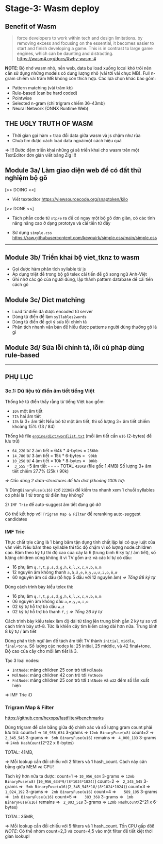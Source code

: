 # Stage-3: Wasm deploy

## Benefit of Wasm

> force developers to work within tech and design limitations. by removing excess and focusing 
> on the essential, it becomes easier to start and finish developing a game. This is in 
> contrast to large game engines, which can be daunting and distracting.
https://wasm4.org/docs/#why-wasm-4

__NOTE__: Bộ nhớ wasm nhỏ, nền web, data bự load xuống local khó trôi nên cần sử dụng những models có dung lượng nhỏ (vài tới vài chục MB). Full n-gram chiếm vài trăm MB không còn thích hợp. Các lựa chọn khác bao gồm:

* Pattern matching (vài trăm kb)
* Rule-based (can be hard coded)
* Pointwise
* Selected n-gram (chỉ trigram chiếm 36-43mb)
* Neural Network (ONNX Runtime Web)

## THE UGLY TRUTH OF WASM

* Thời gian gọi hàm + trao đổi data giữa wasm và js chậm như rùa
* Chưa tìm được cách load data ngoàimột cách hiệu quả

=> !!! Bước đệm triển khai những gì sẽ triển khai cho wasm trên một TextEditor đơn giản viết bằng Zig !!!

## Module 3a/ Làm giao diện web để có đất thử nghiệm bộ gõ

[>> DOING <<]

* Viết texteditor https://viewsourcecode.org/snaptoken/kilo

[>> DONE <<]

* Tách phần code từ `stp/e` ra để có ngay một bộ gõ đơn giản, có các tính năng nâng cao ở dạng prototye và cải tiến từ đấy

* Sử dụng `simple.css` https://raw.githubusercontent.com/kevquirk/simple.css/main/simple.css


- - -


## Module 3b/ Triển khai bộ viet_tknz to wasm
* Gọi được hàm phân tích syllable từ js
* Áp dụng triệt để trong bộ gõ telex cải tiến để gõ song ngữ Anh-Việt
* Ghi nhớ các gõ của người dùng, lập thành pattern database để cải tiến cách gõ


## Module 3c/ Dict matching
* Load từ điển đã được encoded từ server
* Dùng từ điển để làm `syllables2words`
* Dùng từ điển để gợi ý sửa lỗi chính tả
* Phân tích nhanh văn bản để hiểu được patterns người dùng thường gõ là gì

## Module 3d/ Sửa lỗi chính tả, lỗi cú pháp dùng rule-based


- - -

## PHỤ LỤC

### 3c.1: Dữ liệu từ điển âm tiết tiếng Việt

Thống kê từ điển thấy rằng từ tiếng Việt bao gồm: 

* `16%` một âm tiết
* `71%` hai âm tiết
* `13%` là 3+ âm tiết
Nếu bỏ từ một âm tiết, thì số lượng 3+ âm tiết chiếm khoảng 15% (13 / 84)

Thống kê file [`engine/dict/wordlist.txt`](https://github.com/binhvq/vietdict106k)
(mỗi âm tiết cần `u16` (2-bytes) để lưu trữ)

* `64_220` từ 2 âm tiết = 64k * 4-bytes = `256kb`
* `14_786` từ 3 âm tiết = 15k * 6-bytes = ` 90kb`
* `10_258` từ 4 âm tiết = 10k * 8-bytes = ` 80kb`
* ` 3_555`   +5 âm tiết					  - - - -
						    		TOTAL `426KB` (file gốc 1.4MB)
Số lượng 3+ âm tiết chiếm 27.7% (25k / 90k)

=> _Cần dùng 2 data-structures để lưu dict (khoảng 100k từ):_

1/ Dùng`BinaryFuse(u16)` (cỡ `222KB`) để kiểm tra nhanh xem 1 chuỗi syllables có phải là 1 từ trong từ điển hay không?

2/ `IMF Trie` để auto-suggest âm tiết đang gõ dở

Có thể kết hợp với `Trigram Map & Filter` để reranking auto-suggest candidates

### IMF Trie

Thực chất trie cũng là 1 bảng băm tận dụng tính chất lặp lại có quy luật của văn viết. Nếu băm theo syllable thì tốc độ chậm vì số lượng node.children cao. Băm theo ký tự thì độ cao của cây là 6 (trung bình 6 ký tự / âm tiết), số lượng children cũng không ít vì TV gồm a-z và các kí tự có dấu:
 
 * 16 phụ âm `q,r,t,p,s,d,g,h,k,l,x,c,v,b,n,m`
 * 12 nguyên âm không thanh `a,â,ă,e,ê,y,u,ư,i,o,ô,ơ`
 * 60 nguyên âm có dấu (tổ hợp 5 dấu với 12 nguyên âm)
_=> Tổng 88 ký tự_


Dùng cách trình bày kiểu telex thì:

* 16 phụ âm `q,r,t,p,s,d,g,h,k,l,x,c,v,b,n,m`
* 06 nguyên âm không dấu `a,e,y,u,i,o`
* 02 ký tự hỗ trợ bỏ dấu `w,z`
* 02 ký tự hỗ trợ bỏ thanh `f,j`
_=> Tổng 26 ký tự_

Cách trình bày kiểu telex làm độ dài từ tăng lên trung bình gần 2 ký tự so với cách trình bày utf-8. Tức là khiến cây tìm kiếm càng dài hơn nữa. Trung bình 8 ký tự / âm tiết

Dùng phân tích ngữ âm để tách âm tiết TV thành `initial`, `middle`, `final+tone`. Số lượng các nodes là: 25 initial, 25 middle, và 42 final+tone. Độ cao của cây cho mỗi âm tiết là 3.

Tạo 3 loại nodes:

* `IntNode`: mảng children 25 con trỏ tới `MdlNode`
* `MdlNode`: mảng children 42 con trỏ tới `FntNode`
* `FntNode`: mảng children 25 con trỏ tới `IntNode` và `u32` đếm số lần xuất hiện

=> IMF Trie :D


### Trigram Map & Filter

https://github.com/hexops/fastfilter#benchmarks

Dùng trigram để cân bằng giữa độ chính xác và số lượng gram count phải lưu trữ:
count=1 => `10_956_634` 3-grams => `12mb BinaryFuse(u8)`
count=2 => ` 2_345_545` 3-grams => ` 5mb BinaryFuse(u16)`
remains => ` 4_000_183` 3-grams => `24mb HashCount`(2^22 x 6-bytes)

TOTAL: 41MB,

=> Mỗi lookup cần đối chiếu với 2 filters và 1 hash_count. Cách này cân bằng giữa MEM và CPU!


Tách kỹ hơn nữa ta được:
count=1 => `10_956_634` 3-grams => `12mb BinaryFuse(u8)` (`10_956_634*9/(8*1024*1024)`)
count=2 => ` 2_345_545` 3-grams => ` 5mb BinaryFuse(u16)`(`2_345_545*18/(8*1024*1024)`)
count=3 => ` 1_024_192` 3-grams => ` 2mb BinaryFuse(u16)`
count=4 => `   589_105` 3-grams => ` 1mb BinaryFuse(u16)`
count=5 => `   383_368` 3-grams => ` 1mb BinaryFuse(u16)`
remains => ` 2_003_518` 3-grams => `12mb HashCount`(2^21 x 6-bytes)

TOTAL: 35MB,

=> Mỗi lookup cần đối chiếu với 5 filters và 1 hash_count. Tốn CPU gấp đôi!
_NOTE_: Có thể nhóm count=2,3 và count=4,5 vào một filter để tiết kiệt thời gian lookup!
